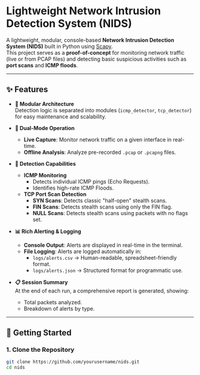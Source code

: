 # Lightweight Network Intrusion Detection System (NIDS)

A lightweight, modular, console-based **Network Intrusion Detection System (NIDS)** built in Python using [Scapy](https://scapy.net/).  
This project serves as a **proof-of-concept** for monitoring network traffic (live or from PCAP files) and detecting basic suspicious activities such as **port scans** and **ICMP floods**.

---

## ✨ Features

- **🧩 Modular Architecture**  
  Detection logic is separated into modules (`icmp_detector`, `tcp_detector`) for easy maintenance and scalability.  

- **🔀 Dual-Mode Operation**  
  - **Live Capture**: Monitor network traffic on a given interface in real-time.  
  - **Offline Analysis**: Analyze pre-recorded `.pcap` or `.pcapng` files.  

- **🚨 Detection Capabilities**  
  - **ICMP Monitoring**  
    - Detects individual ICMP pings (Echo Requests).  
    - Identifies high-rate ICMP Floods.  
  - **TCP Port Scan Detection**  
    - **SYN Scans**: Detects classic "half-open" stealth scans.  
    - **FIN Scans**: Detects stealth scans using only the FIN flag.  
    - **NULL Scans**: Detects stealth scans using packets with no flags set.  

- **📊 Rich Alerting & Logging**  
  - **Console Output**: Alerts are displayed in real-time in the terminal.  
  - **File Logging**: Alerts are logged automatically in:  
    - `logs/alerts.csv` → Human-readable, spreadsheet-friendly format.  
    - `logs/alerts.json` → Structured format for programmatic use.  

- **📋 Session Summary**  
  At the end of each run, a comprehensive report is generated, showing:  
  - Total packets analyzed.  
  - Breakdown of alerts by type.  

---

## 🚀 Getting Started

### 1. Clone the Repository
```bash
git clone https://github.com/yourusername/nids.git
cd nids
